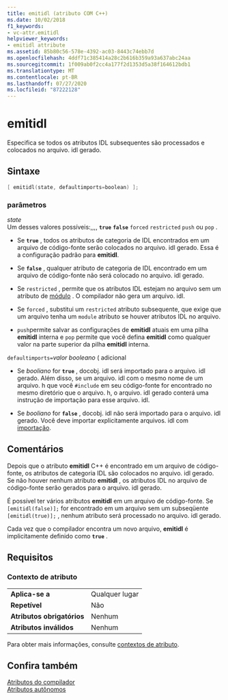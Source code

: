 ```yaml
---
title: emitidl (atributo COM C++)
ms.date: 10/02/2018
f1_keywords:
- vc-attr.emitidl
helpviewer_keywords:
- emitidl attribute
ms.assetid: 85b80c56-578e-4392-ac03-8443c74ebb7d
ms.openlocfilehash: 4ddf71c385414a28c2b616b359a93a637abc24aa
ms.sourcegitcommit: 1f009ab0f2cc4a177f2d1353d5a38f164612bdb1
ms.translationtype: MT
ms.contentlocale: pt-BR
ms.lasthandoff: 07/27/2020
ms.locfileid: "87222128"
---
```

# <a name="emitidl"></a>emitidl

Especifica se todos os atributos IDL subsequentes são processados e colocados no arquivo. idl gerado.

## <a name="syntax"></a>Sintaxe

```cpp
[ emitidl(state, defaultimports=boolean) ];
```

### <a name="parameters"></a>parâmetros

*state*<br/>
Um desses valores possíveis:,,,, **`true`** **`false`** `forced` `restricted` `push` ou `pop` .

- Se **`true`** , todos os atributos de categoria de IDL encontrados em um arquivo de código-fonte serão colocados no arquivo. idl gerado. Essa é a configuração padrão para **emitidl**.

- Se **`false`** , qualquer atributo de categoria de IDL encontrado em um arquivo de código-fonte não será colocado no arquivo. idl gerado.

- Se `restricted` , permite que os atributos IDL estejam no arquivo sem um atributo de [módulo](module-cpp.md) . O compilador não gera um arquivo. idl.

- Se `forced` , substitui um `restricted` atributo subsequente, que exige que um arquivo tenha um `module` atributo se houver atributos IDL no arquivo.

- `push`permite salvar as configurações de **emitidl** atuais em uma pilha **emitidl** interna e `pop` permite que você defina **emitidl** como qualquer valor na parte superior da pilha **emitidl** interna.

`defaultimports=`*valor booleano* \( adicional

- Se *booliano* for **`true`** , docobj. idl será importado para o arquivo. idl gerado. Além disso, se um arquivo. idl com o mesmo nome de um arquivo. h que você `#include` em seu código-fonte for encontrado no mesmo diretório que o arquivo. h, o arquivo. idl gerado conterá uma instrução de importação para esse arquivo. idl.

- Se *booliano* for **`false`** , docobj. idl não será importado para o arquivo. idl gerado. Você deve importar explicitamente arquivos. idl com [importação](import.md).

## <a name="remarks"></a>Comentários

Depois que o atributo **emitidl** C++ é encontrado em um arquivo de código-fonte, os atributos de categoria IDL são colocados no arquivo. idl gerado. Se não houver nenhum atributo **emitidl** , os atributos IDL no arquivo de código-fonte serão gerados para o arquivo. idl gerado.

É possível ter vários atributos **emitidl** em um arquivo de código-fonte. Se `[emitidl(false)];` for encontrado em um arquivo sem um subseqüente `[emitidl(true)];` , nenhum atributo será processado no arquivo. idl gerado.

Cada vez que o compilador encontra um novo arquivo, **emitidl** é implicitamente definido como **`true`** .

## <a name="requirements"></a>Requisitos

### <a name="attribute-context"></a>Contexto de atributo

|||
|-|-|
|**Aplica-se a**|Qualquer lugar|
|**Repetível**|Não|
|**Atributos obrigatórios**|Nenhum|
|**Atributos inválidos**|Nenhum|

Para obter mais informações, consulte [contextos de atributo](cpp-attributes-com-net.md#contexts).

## <a name="see-also"></a>Confira também

[Atributos do compilador](compiler-attributes.md)<br/>
[Atributos autônomos](stand-alone-attributes.md)
